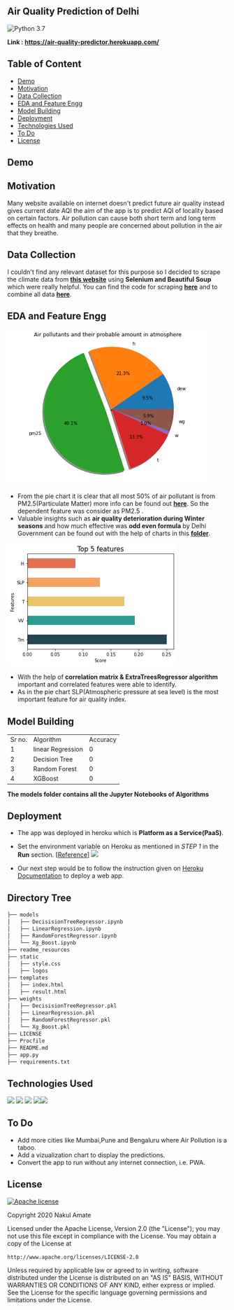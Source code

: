 ## Air Quality Prediction of Delhi
![Python 3.7](https://img.shields.io/badge/Python-3.6-brightgreen.svg)

**Link : https://air-quality-predictor.herokuapp.com/**

## Table of Content
 * [Demo](#demo)
 * [Motivation](#motivation)
 * [Data Collection](#data-collection)
 * [EDA and Feature Engg](#eda-and-feature-engg)
 * [Model Building](#model-building)
 * [Deployment](#deployment)
 * [Technologies Used](#technologies-used)
 * [To Do](#to-do)
 * [License](#license)

## Demo

## Motivation
Many website available on internet doesn't predict future air quality instead gives current date 
AQI the aim of the app is to predict AQI of locality based on certain factors. Air pollution can cause both short term and long term effects on health and many people are concerned about pollution in the air that they breathe.

## Data Collection
I couldn't find any relevant dataset for this purpose so I decided to scrape the climate data from **[this website](#https://waqi.info/)** using **Selenium and Beautiful Soup** which were really helpful. You can find the code for scraping **[here](#)** and to combine all data **[here](#)**.

## EDA and Feature Engg
![png](readme_resources/air_pollutants_and_amount_in_atmosphere.png)
* From the pie chart it is clear that all most 50% of air pollutant is from PM2.5(Particulate Matter) more info can be found out **[here](#https://en.wikipedia.org/wiki/Particulates)**. So the dependent feature was consider as PM2.5 . 
* Valuable insights such as **air quality deterioration during Winter seasons** and how much effective was **odd even formula** by Delhi Government can be found out with the help of charts in this **[folder](#https://github.com/nakul1010/Air-Quality-Index/tree/master/readme_resources)**.

![png](readme_resources/feature_score.png)
* With the help of **correlation matrix & ExtraTreesRegressor algorithm** important and correlated features were able to identify.
* As in the pie chart SLP(Atmospheric pressure at sea level) is the most important feature for air quality index.

## Model Building
<table>
    <tr>
        <td>Sr no.</td>
        <td>Algorithm</td>
        <td>Accuracy</td>
    </tr>
    <tr>
        <td>1</td>
        <td>linear Regression</td>
        <td>0</td>
    </tr>
    <tr>
        <td>2</td>
        <td>Decision Tree</td>
        <td>0</td>
    </tr>
    <tr>
        <td>3</td>
        <td>Random Forest</td>
        <td>0</td>
    </tr>
    <tr>
        <td>4</td>
        <td>XGBoost</td>
        <td>0</td>
    </tr>
</table>

**The models folder contains all the Jupyter Notebooks of Algorithms**

## Deployment
* The app was deployed in heroku which is **Platform as a Service(PaaS)**.
* Set the environment variable on Heroku as mentioned in _STEP 1_ in the __Run__ section. [[Reference](https://devcenter.heroku.com/articles/config-vars)]
 ![](https://i.imgur.com/TmSNhYG.png)

* Our next step would be to follow the instruction given on [Heroku Documentation](https://devcenter.heroku.com/articles/getting-started-with-python) to deploy a web app.

## Directory Tree 
```
├── models 
│   ├── DecisisionTreeRegressor.ipynb
│   ├── LinearRegression.ipynb
│   ├── RandomForestRegressor.ipynb
│   └── Xg_Boost.ipynb
├── readme_resources
├── static
│   ├── style.css
│   ├── logos    
├── templates
│   ├── index.html
│   ├── result.html   
├── weights 
│   ├── DecisisionTreeRegressor.pkl
│   ├── LinearRegression.pkl
│   ├── RandomForestRegressor.pkl
│   └── Xg_Boost.pkl
├── LICENSE
├── Procfile
├── README.md
├── app.py
├── requirements.txt
```

## Technologies Used
[<img target="_blank" src="https://twilio-cms-prod.s3.amazonaws.com/images/scikit-learn.width-808.png" width=200>](https://scikit-learn.org/stable/)  [<img target="_blank" src="https://flask.palletsprojects.com/en/1.1.x/_images/flask-logo.png" width=170>](https://flask.palletsprojects.com/en/1.1.x/) [<img target="_blank" src="https://number1.co.za/wp-content/uploads/2017/10/gunicorn_logo-300x85.png" width=280>](https://gunicorn.org)
[<img target="_blank" src="https://seekvectorlogo.net/wp-content/uploads/2018/12/heroku-vector-logo.png" width=200>](https://devcenter.heroku.com/categories/reference)[<img target="_blank" src="https://funthon.files.wordpress.com/2017/05/bs.png?w=772" width=200>](https://www.crummy.com/software/BeautifulSoup/bs4/doc/)

## To Do
* Add more cities like Mumbai,Pune and Bengaluru where Air Pollution is a taboo.
* Add a vizualization chart to display the predictions.
* Convert the app to run without any internet connection, i.e. PWA.

## License
[![Apache license](https://img.shields.io/badge/license-apache-blue?style=for-the-badge&logo=appveyor)](http://www.apache.org/licenses/LICENSE-2.0e)

Copyright 2020 Nakul Amate

Licensed under the Apache License, Version 2.0 (the "License");
you may not use this file except in compliance with the License.
You may obtain a copy of the License at

    http://www.apache.org/licenses/LICENSE-2.0

Unless required by applicable law or agreed to in writing, software
distributed under the License is distributed on an "AS IS" BASIS,
WITHOUT WARRANTIES OR CONDITIONS OF ANY KIND, either express or implied.
See the License for the specific language governing permissions and
limitations under the License.

